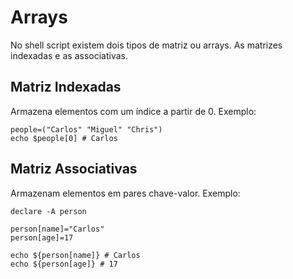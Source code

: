 # Arrays

No shell script existem dois tipos de matriz ou arrays. As matrizes indexadas e as associativas.

## Matriz Indexadas

Armazena elementos com um índice a partir de 0.
Exemplo:

```shell
people=("Carlos" "Miguel" "Chris")
echo $people[0] # Carlos
```

## Matriz Associativas

Armazenam elementos em pares chave-valor.
Exemplo:

```shell
declare -A person

person[name]="Carlos"
person[age]=17

echo ${person[name]} # Carlos
echo ${person[age]} # 17
```
